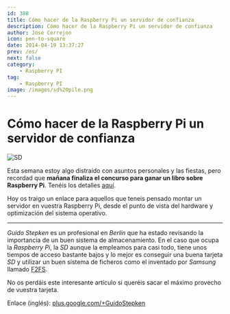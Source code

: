 ```yaml
---
id: 388
title: Cómo hacer de la Raspberry Pi un servidor de confianza
description: Cómo hacer de la Raspberry Pi un servidor de confianza
author: Jose Cerrejon
icon: pen-to-square
date: 2014-04-19 13:37:27
prev: /es/
next: false
category:
    - Raspberry PI
tag:
    - Raspberry PI
image: /images/sd%20pile.png
---
```


# Cómo hacer de la Raspberry Pi un servidor de confianza

![SD](/images/sd%20pile.png)

Esta semana estoy algo distraído con asuntos personales y las fiestas, pero recordad que **mañana finaliza el concurso para ganar un libro sobre Raspberry Pi**. Tenéis los detalles [aquí](/post.php?id=381).

Hoy os traigo un enlace para aquellos que teneis pensado montar un servidor en vuestra Raspberry Pi, desde el punto de vista del hardware y optimización del sistema operativo.

---

_Guido Stepken_ es un profesional en _Berlín_ que ha estado revisando la importancia de un buen sistema de almacenamiento. En el caso que ocupa la _Raspberry Pi_, la _SD_ aunque la empleamos para casi todo, tiene unos tiempos de acceso bastante bajos y lo mejor es conseguir una buena tarjeta _SD_ y utilizar un buen sistema de ficheros como el inventado por _Samsung_ llamado [F2FS](https://es.wikipedia.org/wiki/F2FS).

No os perdáis este interesante artículo si queréis sacar el máximo provecho de vuestra tarjeta.

Enlace (inglés): [plus.google.com/+GuidoStepken](https://plus.google.com/+GuidoStepken/posts/cqwyBWn8T3D)
